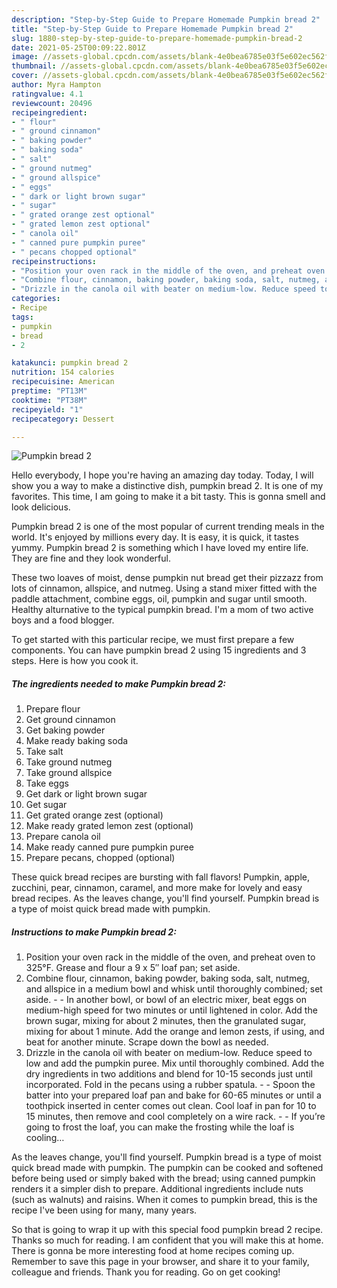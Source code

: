 ```yaml
---
description: "Step-by-Step Guide to Prepare Homemade Pumpkin bread 2"
title: "Step-by-Step Guide to Prepare Homemade Pumpkin bread 2"
slug: 1880-step-by-step-guide-to-prepare-homemade-pumpkin-bread-2
date: 2021-05-25T00:09:22.801Z
image: //assets-global.cpcdn.com/assets/blank-4e0bea6785e03f5e602ec562f230caae08da540cada707380b4fe1bbebba43da.png
thumbnail: //assets-global.cpcdn.com/assets/blank-4e0bea6785e03f5e602ec562f230caae08da540cada707380b4fe1bbebba43da.png
cover: //assets-global.cpcdn.com/assets/blank-4e0bea6785e03f5e602ec562f230caae08da540cada707380b4fe1bbebba43da.png
author: Myra Hampton
ratingvalue: 4.1
reviewcount: 20496
recipeingredient:
- " flour"
- " ground cinnamon"
- " baking powder"
- " baking soda"
- " salt"
- " ground nutmeg"
- " ground allspice"
- " eggs"
- " dark or light brown sugar"
- " sugar"
- " grated orange zest optional"
- " grated lemon zest optional"
- " canola oil"
- " canned pure pumpkin puree"
- " pecans chopped optional"
recipeinstructions:
- "Position your oven rack in the middle of the oven, and preheat oven to 325°F. Grease and flour a 9 x 5″ loaf pan; set aside."
- "Combine flour, cinnamon, baking powder, baking soda, salt, nutmeg, and allspice in a medium bowl and whisk until thoroughly combined; set aside.  In another bowl, or bowl of an electric mixer, beat eggs on medium-high speed for two minutes or until lightened in color. Add the brown sugar, mixing for about 2 minutes, then the granulated sugar, mixing for about 1 minute. Add the orange and lemon zests, if using, and beat for another minute. Scrape down the bowl as needed."
- "Drizzle in the canola oil with beater on medium-low. Reduce speed to low and add the pumpkin puree. Mix until thoroughly combined. Add the dry ingredients in two additions and blend for 10-15 seconds just until incorporated. Fold in the pecans using a rubber spatula.  Spoon the batter into your prepared loaf pan and bake for 60-65 minutes or until a toothpick inserted in center comes out clean. Cool loaf in pan for 10 to 15 minutes, then remove and cool completely on a wire rack.  If you’re going to frost the loaf, you can make the frosting while the loaf is cooling…"
categories:
- Recipe
tags:
- pumpkin
- bread
- 2

katakunci: pumpkin bread 2 
nutrition: 154 calories
recipecuisine: American
preptime: "PT13M"
cooktime: "PT38M"
recipeyield: "1"
recipecategory: Dessert

---
```



![Pumpkin bread 2](//assets-global.cpcdn.com/assets/blank-4e0bea6785e03f5e602ec562f230caae08da540cada707380b4fe1bbebba43da.png)

Hello everybody, I hope you're having an amazing day today. Today, I will show you a way to make a distinctive dish, pumpkin bread 2. It is one of my favorites. This time, I am going to make it a bit tasty. This is gonna smell and look delicious.

Pumpkin bread 2 is one of the most popular of current trending meals in the world. It's enjoyed by millions every day. It is easy, it is quick, it tastes yummy. Pumpkin bread 2 is something which I have loved my entire life. They are fine and they look wonderful.

These two loaves of moist, dense pumpkin nut bread get their pizzazz from lots of cinnamon, allspice, and nutmeg. Using a stand mixer fitted with the paddle attachment, combine eggs, oil, pumpkin and sugar until smooth. Healthy alturnative to the typical pumpkin bread. I&#39;m a mom of two active boys and a food blogger.


To get started with this particular recipe, we must first prepare a few components. You can have pumpkin bread 2 using 15 ingredients and 3 steps. Here is how you cook it.

<!--inarticleads1-->

##### The ingredients needed to make Pumpkin bread 2:

1. Prepare  flour
1. Get  ground cinnamon
1. Get  baking powder
1. Make ready  baking soda
1. Take  salt
1. Take  ground nutmeg
1. Take  ground allspice
1. Take  eggs
1. Get  dark or light brown sugar
1. Get  sugar
1. Get  grated orange zest (optional)
1. Make ready  grated lemon zest (optional)
1. Prepare  canola oil
1. Make ready  canned pure pumpkin puree
1. Prepare  pecans, chopped (optional)


These quick bread recipes are bursting with fall flavors! Pumpkin, apple, zucchini, pear, cinnamon, caramel, and more make for lovely and easy bread recipes. As the leaves change, you&#39;ll find yourself. Pumpkin bread is a type of moist quick bread made with pumpkin. 

<!--inarticleads2-->

##### Instructions to make Pumpkin bread 2:

1. Position your oven rack in the middle of the oven, and preheat oven to 325°F. Grease and flour a 9 x 5″ loaf pan; set aside.
1. Combine flour, cinnamon, baking powder, baking soda, salt, nutmeg, and allspice in a medium bowl and whisk until thoroughly combined; set aside. -  - In another bowl, or bowl of an electric mixer, beat eggs on medium-high speed for two minutes or until lightened in color. Add the brown sugar, mixing for about 2 minutes, then the granulated sugar, mixing for about 1 minute. Add the orange and lemon zests, if using, and beat for another minute. Scrape down the bowl as needed.
1. Drizzle in the canola oil with beater on medium-low. Reduce speed to low and add the pumpkin puree. Mix until thoroughly combined. Add the dry ingredients in two additions and blend for 10-15 seconds just until incorporated. Fold in the pecans using a rubber spatula. -  - Spoon the batter into your prepared loaf pan and bake for 60-65 minutes or until a toothpick inserted in center comes out clean. Cool loaf in pan for 10 to 15 minutes, then remove and cool completely on a wire rack. -  - If you’re going to frost the loaf, you can make the frosting while the loaf is cooling…


As the leaves change, you&#39;ll find yourself. Pumpkin bread is a type of moist quick bread made with pumpkin. The pumpkin can be cooked and softened before being used or simply baked with the bread; using canned pumpkin renders it a simpler dish to prepare. Additional ingredients include nuts (such as walnuts) and raisins. When it comes to pumpkin bread, this is the recipe I&#39;ve been using for many, many years. 

So that is going to wrap it up with this special food pumpkin bread 2 recipe. Thanks so much for reading. I am confident that you will make this at home. There is gonna be more interesting food at home recipes coming up. Remember to save this page in your browser, and share it to your family, colleague and friends. Thank you for reading. Go on get cooking!
